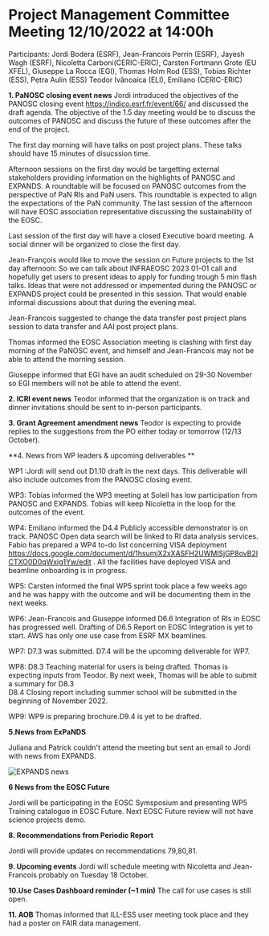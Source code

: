 Project Management Committee Meeting 12/10/2022 at 14:00h
=========================================================

Participants: Jordi Bodera (ESRF), Jean-Francois Perrin (ESRF), Jayesh Wagh (ESRF), Nicoletta Carboni(CERIC-ERIC), Carsten Fortmann Grote (EU XFEL), Giuseppe La Rocca (EGI), Thomas Holm Rod (ESS), Tobias Richter (ESS), Petra Aulin (ESS) Teodor Ivănoaica (ELI), Emiliano (CERIC-ERIC)

**1. PaNOSC closing event news**
Jordi introduced the objectives of the PANOSC closing event https://indico.esrf.fr/event/66/ and discussed the draft agenda. The objective of the 1.5 day meeting would be to discuss the outcomes of PANOSC and discuss the future of these outcomes after the end of the project.

The first day morning will have talks on post project plans. These talks should have 15 minutes of disucssion time. 

Afternoon sessions on the first day would be targetting external stakeholders providing information on the highlights of PANOSC and EXPANDS. A roundtable will be focused on PANOSC outcomes from the perspective of PaN RIs and PaN users. This roundtable is expected to align the expectations of the PaN community. The last session of the afternoon will have EOSC association representative discussing the sustainability of the EOSC.

Last session of the first day will have a closed Executive board meeting. A social dinner will be organized to close the first day. 

Jean-François would like to move the session on Future projects to the 1st day afternoon: So we can talk about INFRAEOSC 2023 01-01 call and hopefully get users to present ideas to apply for funding trough 5 min flash talks. Ideas that were not addressed or impemented during the PANOSC or EXPANDS project could be presented in this session. That would enable informal discussions about that during the evening meal. 

Jean-Francois suggested to change the data transfer post project plans session to data transfer and AAI post project plans.

Thomas informed the EOSC Association meeting is clashing with first day morning of the PaNOSC event, and himself and Jean-Francois may not be able to attend the morning session.

Giuseppe informed that EGI have an audit scheduled on 29-30 November so EGI members will not be able to attend the event.

**2. ICRI event news**
Teodor informed that the organization is on track and dinner invitations should be sent to in-person participants. 

**3. Grant Agreement amendment news**
Teodor is expecting to provide replies to the suggestions from the PO either today or tomorrow (12/13 October). 

**4. News from WP leaders & upcoming deliverables **

WP1 :Jordi will send out D1.10 draft in the next days. This deliverable will also  include outcomes from the PANOSC closing event. 

WP3: Tobias informed the WP3 meeting at Soleil has low participation from PANOSC and EXPANDS. Tobias will keep Nicoletta in the loop for the outcomes of the event.

WP4: Emiliano informed the D4.4 Publicly accessible demonstrator is on track. PANOSC Open data search will be linked to RI data analysis services. Fabio has prepared a WP4 to-do list concerning VISA deployment https://docs.google.com/document/d/1hsumjX2xXASFH2UWMlSjGP8ovB2ICTXO0D0qWxig1Yw/edit . All the facilities have deployed VISA and beamline onboarding is in progress. 

WP5: Carsten informed the final WP5 sprint took place a few weeks ago and he was happy with the outcome and will be documenting them in the next weeks. 

WP6: Jean-Francois and Giuseppe informed D6.6 Integration of RIs in EOSC has progressed well. Drafting of D6.5 Report on EOSC Integration is yet to start.
AWS has only one use case from ESRF MX beamlines. 

WP7: D7.3 was submitted. D7.4 will be the upcoming deliverable for WP7.

WP8: D8.3 Teaching material for users is being drafted. Thomas is expecting inputs from Teodor. By next week, Thomas will be able to submit a summary for D8.3  
D8.4 Closing report including summer school will be submitted in the beginning of November 2022.

WP9: WP9 is preparing brochure.D9.4 is yet to be drafted.


**5.News from ExPaNDS**

Juliana and Patrick couldn't attend the meeting but sent an email to Jordi with news from EXPANDS.



![EXPANDS news](https://user-images.githubusercontent.com/93371587/196142810-643f4f9e-6628-44f2-9ac6-b0f7d1157e55.png)




**6 News from the EOSC Future**

Jordi will be participating in the EOSC Symsposium and presenting WP5 Training catalogue in EOSC Future. Next EOSC Future review will not have science projects demo. 

**8. Recommendations from Periodic Report**

Jordi will provide updates on recommendations 79,80,81. 


**9. Upcoming events**
Jordi will schedule meeting with Nicoletta and Jean-Francois probably on Tuesday 18 October.

**10.Use Cases Dashboard reminder (~1 min)**
The call for use cases is still open.

**11. AOB**
Thomas informed that ILL-ESS user meeting took place and they had a poster on FAIR data management. 



